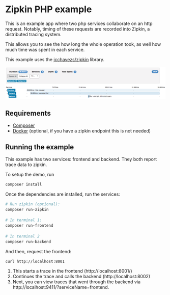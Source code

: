 # Zipkin PHP example

This is an example app where two php services collaborate on an 
http request. Notably, timing of these requests are recorded into
Zipkin, a distributed tracing system.

This allows you to see the how long the whole operation took, as 
well how much time was spent in each service.

This example uses the [jcchavezs/zipkin](https://github.com/jcchavezs/zipkin-php) library.

<img width="972" alt="zipkin screen shot" src="./screenshot.png">

## Requirements
- [Composer](https://getcomposer.org/doc/00-intro.md#installation-linux-unix-osx)
- [Docker](https://docs.docker.com/engine/installation/) (optional, if you have a zipkin endpoint this is not needed)

## Running the example

This example has two services: frontend and backend. They both report 
trace data to zipkin.

To setup the demo, run 

```bash
composer install
```

Once the dependencies are installed, run the services:

```bash
# Run zipkin (optional):
composer run-zipkin

# In terminal 1:
composer run-frontend

# In terminal 2
composer run-backend

```

And then, request the frontend:
 
```
curl http://localhost:8001
```

1. This starts a trace in the frontend (http://localhost:8001/)
2. Continues the trace and calls the backend (http://localhost:8002)
3. Next, you can view traces that went through the backend via http://localhost:9411/?serviceName=frontend.
